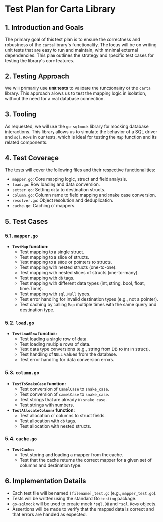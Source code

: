 # Test Plan for Carta Library

## 1. Introduction and Goals

The primary goal of this test plan is to ensure the correctness and robustness of the `carta` library's functionality. The focus will be on writing unit tests that are easy to run and maintain, with minimal external dependencies. This plan outlines the strategy and specific test cases for testing the library's core features.

## 2. Testing Approach

We will primarily use **unit tests** to validate the functionality of the `carta` library. This approach allows us to test the mapping logic in isolation, without the need for a real database connection.

## 3. Tooling

As requested, we will use the `go-sqlmock` library for mocking database interactions. This library allows us to simulate the behavior of a SQL driver and `sql.Rows` in our tests, which is ideal for testing the `Map` function and its related components.

## 4. Test Coverage

The tests will cover the following files and their respective functionalities:

*   `mapper.go`: Core mapping logic, struct and field analysis.
*   `load.go`: Row loading and data conversion.
*   `setter.go`: Setting data to destination structs.
*   `column.go`: Column name to field mapping and snake case conversion.
*   `resolver.go`: Object resolution and deduplication.
*   `cache.go`: Caching of mappers.

## 5. Test Cases

### 5.1. `mapper.go`

*   **`TestMap` function:**
    *   Test mapping to a single struct.
    *   Test mapping to a slice of structs.
    *   Test mapping to a slice of pointers to structs.
    *   Test mapping with nested structs (one-to-one).
    *   Test mapping with nested slices of structs (one-to-many).
    *   Test mapping with `db` tags.
    *   Test mapping with different data types (int, string, bool, float, time.Time).
    *   Test mapping with `sql.Null` types.
    *   Test error handling for invalid destination types (e.g., not a pointer).
    *   Test caching by calling `Map` multiple times with the same query and destination type.

### 5.2. `load.go`

*   **`TestLoadRow` function:**
    *   Test loading a single row of data.
    *   Test loading multiple rows of data.
    *   Test data type conversions (e.g., string from DB to int in struct).
    *   Test handling of `NULL` values from the database.
    *   Test error handling for data conversion errors.

### 5.3. `column.go`

*   **`TestToSnakeCase` function:**
    *   Test conversion of `CamelCase` to `snake_case`.
    *   Test conversion of `camelCase` to `snake_case`.
    *   Test strings that are already in `snake_case`.
    *   Test strings with numbers.
*   **`TestAllocateColumns` function:**
    *   Test allocation of columns to struct fields.
    *   Test allocation with `db` tags.
    *   Test allocation with nested structs.

### 5.4. `cache.go`

*   **`TestCache`:**
    *   Test storing and loading a mapper from the cache.
    *   Test that the cache returns the correct mapper for a given set of columns and destination type.

## 6. Implementation Details

*   Each test file will be named `[filename]_test.go` (e.g., `mapper_test.go`).
*   Tests will be written using the standard Go `testing` package.
*   `go-sqlmock` will be used to create mock `*sql.DB` and `*sql.Rows` objects.
*   Assertions will be made to verify that the mapped data is correct and that errors are handled as expected.